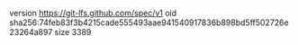 version https://git-lfs.github.com/spec/v1
oid sha256:74feb83f3b4215cade555493aae941540917836b898bd5ff502726e23264a897
size 3389

